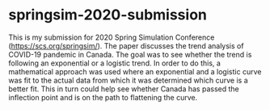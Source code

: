 # springsim-2020-submission
This is my submission for 2020 Spring Simulation Conference (https://scs.org/springsim/). The paper discusses the trend analysis of COVID-19 pandemic in Canada. The goal was to see whether the trend is following an exponential or a logistic trend. In order to do this, a mathematical approach was used where an exponential and a logistic curve was fit to the actual data from which it was determined which curve is a better fit. This in turn could help see whether Canada has passed the inflection point and is on the path to flattening the curve.
